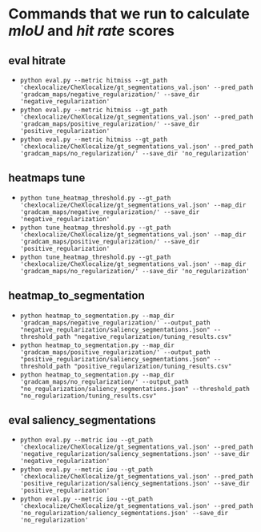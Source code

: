 # Commands that we run to calculate _mIoU_ and _hit rate_ scores
## eval hitrate
* `python eval.py --metric hitmiss --gt_path 'chexlocalize/CheXlocalize/gt_segmentations_val.json' --pred_path 'gradcam_maps/negative_regularization/' --save_dir 'negative_regularization'`
* `python eval.py --metric hitmiss --gt_path 'chexlocalize/CheXlocalize/gt_segmentations_val.json' --pred_path 'gradcam_maps/positive_regularization/' --save_dir 'positive_regularization'`
* `python eval.py --metric hitmiss --gt_path 'chexlocalize/CheXlocalize/gt_segmentations_val.json' --pred_path 'gradcam_maps/no_regularization/' --save_dir 'no_regularization'`

## heatmaps tune
* `python tune_heatmap_threshold.py --gt_path 'chexlocalize/CheXlocalize/gt_segmentations_val.json' --map_dir 'gradcam_maps/negative_regularization/' --save_dir 'negative_regularization'`
* `python tune_heatmap_threshold.py --gt_path 'chexlocalize/CheXlocalize/gt_segmentations_val.json' --map_dir 'gradcam_maps/positive_regularization/' --save_dir 'positive_regularization'`
* `python tune_heatmap_threshold.py --gt_path 'chexlocalize/CheXlocalize/gt_segmentations_val.json' --map_dir 'gradcam_maps/no_regularization/' --save_dir 'no_regularization'`

## heatmap_to_segmentation
* `python heatmap_to_segmentation.py --map_dir 'gradcam_maps/negative_regularization/' --output_path "negative_regularization/saliency_segmentations.json" --threshold_path "negative_regularization/tuning_results.csv"`
* `python heatmap_to_segmentation.py --map_dir 'gradcam_maps/positive_regularization/' --output_path "positive_regularization/saliency_segmentations.json" --threshold_path "positive_regularization/tuning_results.csv"`
* `python heatmap_to_segmentation.py --map_dir 'gradcam_maps/no_regularization/' --output_path "no_regularization/saliency_segmentations.json" --threshold_path "no_regularization/tuning_results.csv"`

## eval saliency_segmentations
* `python eval.py --metric iou --gt_path 'chexlocalize/CheXlocalize/gt_segmentations_val.json' --pred_path 'negative_regularization/saliency_segmentations.json' --save_dir 'negative_regularization'`
* `python eval.py --metric iou --gt_path 'chexlocalize/CheXlocalize/gt_segmentations_val.json' --pred_path 'positive_regularization/saliency_segmentations.json' --save_dir 'positive_regularization'`
* `python eval.py --metric iou --gt_path 'chexlocalize/CheXlocalize/gt_segmentations_val.json' --pred_path 'no_regularization/saliency_segmentations.json' --save_dir 'no_regularization'`

